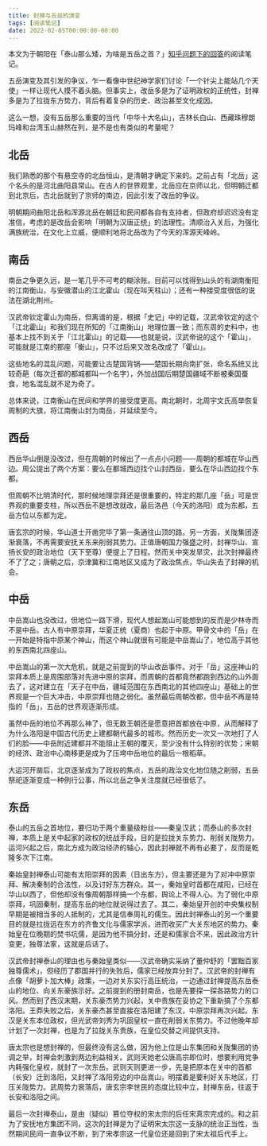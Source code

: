 ```yaml
---
title: 封禅与五岳的演变
tags: [阅读笔记]
date: 2022-02-05T00:00:00-00:00
---
```


本文为于朝阳在「泰山那么矮，为啥是五岳之首？」[知乎问题下的回答](https://www.zhihu.com/question/36468499/answer/1021858234)的阅读笔记。

五岳演变及其引发的争议，乍一看像中世纪神学家们讨论「一个针尖上能站几个天使」一样让现代人摸不着头脑。但事实上，改岳多是为了证明政权的正统性，封禅多是为了拉拢东方势力，背后有着复杂的历史、政治甚至文化成因。

这么一想，没有五岳那么重要的当代「中华十大名山」，吉林长白山、西藏珠穆朗玛峰和台湾玉山赫然在列，是不是也有类似的考量呢？

## 北岳

我们熟悉的那个有悬空寺的北岳恒山，是清朝才确定下来的。之前占有「北岳」这个名头的是河北曲阳县常山。在古人的世界观里，北岳应在京师以北，但明朝迁都到北京后，古北岳就到了京师的南边，因此引发了改岳的争议。

明朝期间曲阳北岳和浑源北岳在朝廷和民间都各自有支持者，但政府却迟迟没有定准信，考虑的是改岳会影响「明朝为汉唐正统」的法理性。清顺治入关后，为强化满族统治，在文化上立威，便顺利地将北岳改为了今天的浑源天峰岭。

<!--truncate-->

## 南岳

南岳之争更久远，是一笔几乎不可考的糊涂账。目前可以找得到山头的有湖南衡阳的江南衡山，与安徽潜山的江北霍山（现在叫天柱山）；还有一种接受度很低的说法在湖北荆州。

汉武帝钦定霍山为南岳，但离谱的是，根据「史记」中的记载，汉武帝钦定的这个「江北霍山」和我们现在所知的「江南衡山」地理位置一致；而东周的史料中，也基本上找不到关于「江北霍山」的记载——也就是说，汉武帝说的这个「霍山」，可能就是江南的那座「衡山」，只不过后来又改名改成了「霍山」。

这些地名的混乱问题，可能要让古楚国背锅——楚国长期向南扩张，命名系统又比较奇葩（每次迁都的都城都叫一个名字），外加战国后期楚国疆域不断被秦国蚕食，地名混乱就不足为奇了。

总体来说，江南衡山在民间和学界的接受度更高。南北朝时，北周宇文氏高举恢复周制的大旗，将江南衡山封为南岳，并延续至今。

## 西岳

西岳华山倒是没改过，但在周朝的时候出了一点点小问题——周朝的都城在华山西边。周公提出了两个方案：要么在都城西边找个山封西岳，要么在华山西边找个东都。

但周朝不比明清时代，那时候地理崇拜还是很重要的，特定的那几座「岳」可是世界观的重要支柱，所以西岳不是想改就改，最后洛邑（今天的洛阳）成为东都，五岳方位以东都为定。

唐玄宗的时候，华山道士开凿完毕了第一条通往山顶的路。另一方面，关陇集团逐渐衰落，不再需要安抚关东来削弱其势力。正值唐朝国力强盛之时，封禅华山、宣扬长安的政治地位（天下至尊）便提上了日程。然而关中突发旱灾，此次封禅最终不了了之；唐朝之后，京津冀和江南地区又成为了政治焦点，华山失去了封禅的机会。

## 中岳

中岳嵩山也没改过，但地位一路下滑，现代人想起嵩山可能想到的反而是少林寺而不是中岳。古人有中原崇拜，华夏正统（夏商）也起于中原。甲骨文中的「岳」在一开始是特指中原某个神山，而这个神山就很有可能是中岳嵩山了，地位高于其他的东西南北四座山。

中岳嵩山的第一次大危机，就是之前提到的华山改岳事件。对于「岳」这座神山的崇拜本质上是周围部落对先进中原的崇拜，而周朝的首都竟然都跑到西边的山外面去了，这对建立在「天子在中岳，疆域范围在东西南北的其他四座山」基础上的世界观是一个巨大冲击，中原崇拜也随之弱化。虽然最后周朝改都，但中岳不再是特指的「岳」，五岳的世界观逐渐形成。

虽然中岳的地位不再那么神了，但无数王朝还是愿意把首都放在中原，从而解释了为什么洛阳是中国古代历史上建都朝代最多的城市。然而历史一次又一次地打了人们的脸——中岳附近建都并不能阻止王朝的覆灭，至少没有什么特别的优势；宋朝的经济、政治中心南移更是成为了压垮中岳地位的最后一根稻草。

大运河开凿后，北京逐渐成为了政权的焦点，五岳的政治文化地位随之削弱，五岳祭祀逐渐变成一种例行公事，所以北岳之争关注度就已经很低了。

## 东岳

泰山的五岳之首地位，要归功于两个重量级粉丝——秦皇汉武；而泰山的多次封禅，本质上是关中起家的政权的统战手段，目的是拉拢关东势力、削弱关陇势力。运河兴起之后，南北方成为政治经济的轴心，因此封禅就不再有必要了，反而是乾隆多次下江南。

秦始皇封禅泰山可能有太阳崇拜的因素（日出东方），但主要还是为了对冲中原崇拜、解决秦制的合法性，以及讨好东方群众。其一，秦始皇时首都在咸阳，已经在华山以西了，但他却没有像周朝那样搞一个东都，舆论上不得人心。为了弱化中原崇拜，巩固秦制，提高东岳的地位就说得过去了。其二，秦始皇开创的中央集权制早期是被相当多的人抵制的，尤其是信奉周礼的儒生。因此封禅泰山的另一个重要目的就是拉拢远在东方的齐鲁文化与儒家学派，进而收买广大关东地区的势力。秦始皇在位晚期的焚书坑儒，是因为他不搞分封，还是和儒家合不来，因此政治方针变更，独尊法家，这就是后话了。

汉武帝封禅泰山的理由也与秦始皇类似——汉武帝确实采纳了董仲舒的「罢黜百家独尊儒术」，但经历了郡国并行的失败后，儒家已经放弃分封了。汉武帝的封禅有点像「胡萝卜加大棒」政策，一边对关东实行高压统治，一边通过封禅提高东岳泰山的地位、向关东豪族示好。之前提到的册封南岳，也是先要探一探各路势力的口风。然而到了西汉末期，关东豪杰势力兴起，关中贵族在妥协之下重新搞了个东都洛阳。王莽失败之后，关东豪杰甚至直接在洛阳建了东汉，中原崇拜再次兴起。东汉是关东本位政权，但光武帝刘秀为巩固皇权一直在削弱关东势力。不过他晚年却计划了一次封禅，也是为了拉拢关东贵族，在皇位交替之间提供支持。

唐太宗也是想封禅的，但最终没有这么做，因为他上位是山东集团和关陇集团的协调之举，封禅会刺激到两边利益相关。武则天她老公唐高宗即位时，想要利用党争内耗强化皇权，就封了一次东岳。武则天则更进一步，先是把原本在关中的首都（长安）迁到洛阳，又封禅了洛阳旁边的中岳嵩山，明摆着是要利好关东地区，打压关陇势力。武周势力衰落后，唐玄宗李世民的态度比较中立，封禅东岳，往返于长安和洛阳之间。

最后一次封禅泰山，是由（疑似）篡位夺权的宋太宗的后任宋真宗完成的。和之前为了安抚地方集团不同，这次的封禅是为了证明宋太宗这一支脉的统治正当性，当然期间民间一直争议不断，到了宋孝宗这一代皇位还是回到了宋太祖后代手上。
